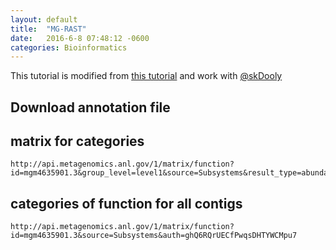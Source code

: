 ```yaml
---
layout: default
title:  "MG-RAST"
date:   2016-6-8 07:48:12 -0600
categories: Bioinformatics
---
```


This tutorial is modified from [this tutorial](http://adina-howe.readthedocs.io/en/latest/mgrast/index.html) and work with [@skDooly](https://github.com/skDooley)

## Download annotation file

## matrix for categories
```
http://api.metagenomics.anl.gov/1/matrix/function?id=mgm4635901.3&group_level=level1&source=Subsystems&result_type=abundance&auth=ghQ6RQrUECfPwqsDHTYWCMpu7
```


## categories of function for all contigs
```
http://api.metagenomics.anl.gov/1/matrix/function?id=mgm4635901.3&source=Subsystems&auth=ghQ6RQrUECfPwqsDHTYWCMpu7
```
